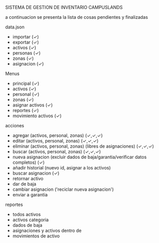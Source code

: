 SISTEMA DE GESTION DE INVENTARIO CAMPUSLANDS

a continuacion se presenta la lista de cosas pendientes y finalizadas

data.json
- importar (✓)
- exportar (✓)
- activos (✓)
- personas (✓)
- zonas (✓)
- asignacion (✓)
  
Menus
- principal (✓)
- activos (✓)
- personal (✓)
- zonas (✓)
- asignar activos (✓)
- reportes (✓)
- movimiento activos (✓)

acciones 
- agregar (activos, personal, zonas) (✓,✓,✓)
- editar (activos, personal, zonas) (✓,✓,✓)
- eliminar (activos, personal, zonas) (libres de asignaciones) (✓,✓,✓)
- buscar (activos, personal, zonas) (✓,✓,✓)
- nueva asignacion (excluir dados de baja/garantia/verificar datos completos) (✓)
- añadir historial (nuevo id, asignar a los activos)
- buscar asignacion (✓)
- retornar activo
- dar de baja
- cambiar asignacion ('reciclar nueva asignacion')
- enviar a garantia

reportes
- todos activos
- activos categoria
- dados de baja
- asignaciones y activos dentro de
- movimientos de activo


